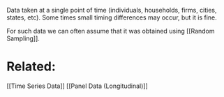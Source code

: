 Data taken at a single point of time (individuals, households, firms, cities, states, etc). Some times small timing differences may occur, but it is fine. 

For such data we can often assume that it was obtained using [[Random Sampling]]. 

# Related:
[[Time Series Data]]
[[Panel Data (Longitudinal)]]